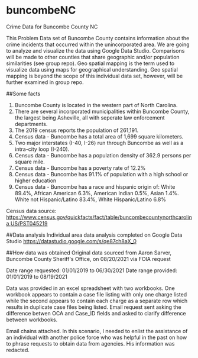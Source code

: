 # buncombeNC
Crime Data for Buncombe County NC

This Problem Data set of Buncombe County contains information about the crime incidents that occurred within the unincorporated area.  We are going to analyze and visualize the data using Google Data Studio. Comparisons will be made to other counties that share geographic and/or population similarities (see group repo).  Geo spatial mapping is the term used to visualize data using maps for geographical understanding.  Geo spatial mapping is beyond the scope of this individual data set, however, will be further examined in group repo.

##Some facts
1. Buncombe County is located in the western part of North Carolina. 
2. There are several incorporated municipalities within Buncombe County, the largest being Asheville, all with seperate law enforcement departments.
3. The 2019 census reports the population of 261,191.
4. Census data - Buncombe has a total area of 1,699 square kilometers.
5. Two major interstates (I-40, I-26) run through Buncombe as well as a intra-city loop  (I-240).
6. Census data - Buncombe has a population density of 362.9 persons per square mile.
7. Census data - Buncombe has a poverty rate of 12.2%
8. Census data - Buncombe has 91.1% of population with a high school or higher education
9. Census data - Buncombe has a race and hispanic origin of: White 89.4%, African American 6.3%, American Indian 0.5%, Asian 1.4%.  White not Hispanic/Latino 83.4%, White Hispanic/Latino 6.8%

Census data source: https://www.census.gov/quickfacts/fact/table/buncombecountynorthcarolina,US/PST045219

##Data analysis
Individual area data analysis completed on Google Data Studio
https://datastudio.google.com/s/qe87ch8aX_0


##How data was obtained
Original data sourced from Aaron Sarver, Buncombe County Sheriff's Office, on 08/20/2021 via FOIA request

Date range requested: 01/01/2019 to 06/30/2021
Date range provided: 01/01/2019 to 08/19/2021

Data was provided in an excel spreadsheet with two workbooks. One workbook appears to contain a case file listing with only one charge listed while the second appears to contain each charge as a separate row which results in duplicate case files being listed. Email request sent asking the difference betwen OCA and Case_ID fields and asked to clarify difference between workbooks.

Email chains attached. In this scenario, I needed to enlist the assistance of an individual with another police force who was helpful in the past on how to phrase requests to obtain data from agencies. His information was redacted.
